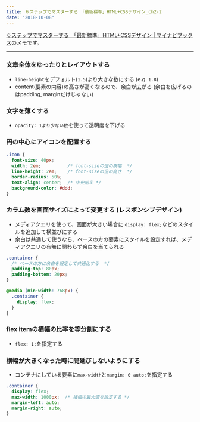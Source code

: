 ```yaml
---
title: ６ステップでマスターする　「最新標準」HTML+CSSデザイン_ch2-2
date: "2018-10-08"
---
```


[６ステップでマスターする　「最新標準」HTML+CSSデザイン | マイナビブックス](https://book.mynavi.jp/supportsite/detail/9784839960223.html)のメモです。

---

### 文章全体をゆったりとレイアウトする
- `line-height`をデフォルト(`1.5`)より大きな数にする (e.g. `1.8`)
- content(要素の内容)の高さが高くなるので、余白が広がる (余白を広げるのはpadding, marginだけじゃない)

### 文字を薄くする
- `opacity: 1より少ない数`を使って透明度を下げる


### 円の中心にアイコンを配置する

```css
.icon {
  font-size: 40px;
  width: 2em;          /* font-sizeの倍の横幅  */
  line-height: 2em;    /* font-sizeの倍の高さ  */
  border-radius: 50%;
  text-align: center;  /* 中央揃え */
  background-color: #ddd;
}
```

### カラム数を画面サイズによって変更する (レスポンシブデザイン)
- メディアクエリを使って、画面が大きい場合に `display: flex;`などのスタイルを追加して横並びにする
- 余白は共通して使うなら、ベースの方の要素にスタイルを設定すれば、メディアクエリの有無に関わらず余白を当てられる

```css
.container {
  /* ベースの方に余白を設定して共通化する  */
  padding-top: 80px;
  padding-bottom: 20px;
}

@media (min-width: 768px) {
  .container {
    display: flex;
  }
}
```

### flex itemの横幅の比率を等分割にする
- `flex: 1;`を指定する

### 横幅が大きくなった時に間延びしないようにする
- コンテナにしている要素に`max-width`と`margin: 0 auto;`を指定する

```css
.container {
  display: flex;
  max-width: 1000px;  /* 横幅の最大値を設定する */
  margin-left: auto;
  margin-right: auto;
}
````
